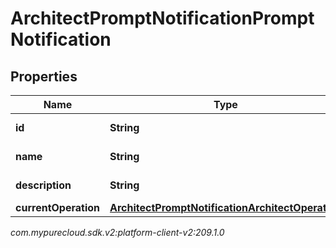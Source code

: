# ArchitectPromptNotificationPromptNotification


## Properties

| Name | Type | Description | Notes |
| ------------ | ------------- | ------------- | ------------- |
| **id** | **String** | The prompt ID |  [optional] |
| **name** | **String** | The prompt name |  [optional] |
| **description** | **String** | The prompt description |  [optional] |
| **currentOperation** | [**ArchitectPromptNotificationArchitectOperation**](ArchitectPromptNotificationArchitectOperation) |  |  [optional] |




_com.mypurecloud.sdk.v2:platform-client-v2:209.1.0_
